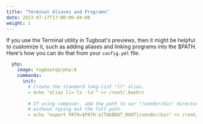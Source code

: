 ```yaml
---
title: "Terminal Aliases and Programs"
date: 2023-07-17T17:00:00-04:00
weight: 1
---
```


If you use the Terminal utility in Tugboat's previews, then it might be helpful to customize it, such as adding aliases and linking programs into the $PATH.  Here's how you can do that from your `config.yml` file.

```yaml
  php:
    image: tugboatqa/php:8
    commands:
      init:
        # Create the standard long-list "ll" alias.
        - echo "alias ll='ls -la'" >> /root/.bashrc
          
        # If using composer, add the path to our "/vendor/bin" directory to the $PATH so we can call those programs
        # without typing out the full path.
        - echo "export PATH=$PATH:${TUGBOAT_ROOT}/vendor/bin" >> /root/.bashrc
```
